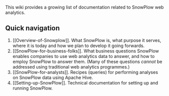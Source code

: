This wiki provides a growing list of documentation related to SnowPlow web analytics.

## Quick navigation

1. [[Overview-of-Snowplow]]. What SnowPlow is, what purpose it serves, where it is today and how we plan to develop it going forwards.
2. [[SnowPlow-for-business-folks]]. What business questions SnowPlow enables companies to use web analytics data to answer, and how to employ SnowPlow to answer them. (Many of these questions *cannot* be addressed using traditional web analytics programmes.)
3. [[SnowPlow-for-analysts]]. Recipes (queries) for performing analyses on SnowPlow data using Apache Hive.
4. [[Setting-up-SnowPlow]]. Technical documentation for setting up and running SnowPlow. 
